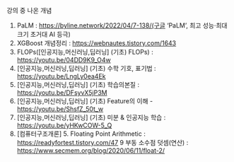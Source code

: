 강의 중 나온 개념
1. PaLM : https://byline.network/2022/04/7-138/(구글 ‘PaLM’, 최고 성능·최대 크기 초거대 AI 등극)
2. XGBoost 개념정리 : https://webnautes.tistory.com/1643
3. FLOPs([인공지능,머신러닝,딥러닝] (기초) FLOPs) : https://youtu.be/04DD9K9_O4w
4. [인공지능,머신러닝,딥러닝] (기초) 수학 기호, 표기법 : https://youtu.be/LngLy0ea4Ek
5. [인공지능,머신러닝,딥러닝] (기초) 학습의본질 : https://youtu.be/DFsyvX5jP3M
6. [인공지능,머신러닝,딥러닝] (기초) Feature의 이해 - https://youtu.be/ShsfZ_50t_w
7. [인공지능,머신러닝,딥러닝] (기초) 미분 & 인공지능 학습 : https://youtu.be/yHKwCOW-5_Q
8. [컴퓨터구조개론] 5. Floating Point Arithmetic : https://readyfortest.tistory.com/47
9 부동 소수점 덧셈(연산) : https://www.secmem.org/blog/2020/06/11/float-2/
